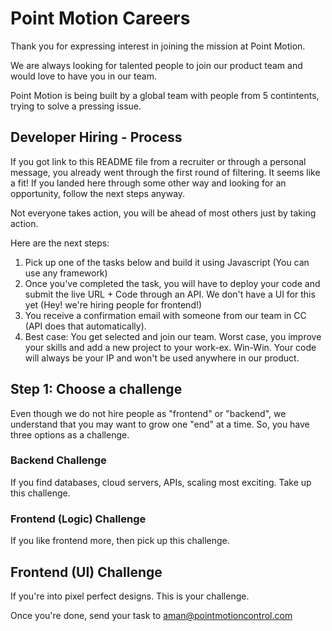 # Point Motion Careers

Thank you for expressing interest in joining the mission at Point Motion. 

We are always looking for talented people to join our product team and would love to have you in our team.

Point Motion is being built by a global team with people from 5 contintents, trying to solve a pressing issue.


## Developer Hiring - Process

If you got link to this README file from a recruiter or through a personal message, you already went through the first round of filtering. It seems like a fit! If you landed here through some other way and looking for an opportunity, follow the next steps anyway. 

Not everyone takes action, you will be ahead of most others just by taking action.

Here are the next steps:

1. Pick up one of the tasks below and build it using Javascript (You can use any framework)
2. Once you've completed the task, you will have to deploy your code and submit the live URL + Code through an API. We don't have a UI for this yet (Hey! we're hiring people for frontend!)
3. You receive a confirmation email with someone from our team in CC (API does that automatically).
4. Best case: You get selected and join our team. Worst case, you improve your skills and add a new project to your work-ex. Win-Win. Your code will always be your IP and won't be used anywhere in our product.



## Step 1: Choose a challenge

Even though we do not hire people as "frontend" or "backend", we understand that you may want to grow one "end" at a time. So, you have three options as a challenge.



### Backend Challenge

If you find databases, cloud servers, APIs, scaling most exciting. Take up this challenge.


### Frontend (Logic) Challenge

If you like frontend more, then pick up this challenge.

## Frontend (UI) Challenge

If you're into pixel perfect designs. This is your challenge.


Once you're done, send your task to aman@pointmotioncontrol.com
